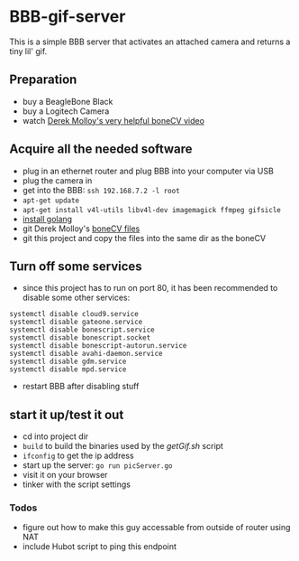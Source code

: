 # BBB-gif-server
This is a simple BBB server that activates an attached camera and returns a tiny lil' gif.  

## Preparation
- buy a BeagleBone Black
- buy a Logitech Camera
- watch [Derek Molloy's very helpful boneCV video](https://www.youtube.com/watch?v=8QouvYMfmQo)

## Acquire all the needed software
- plug in an ethernet router and plug BBB into your computer via USB
- plug the camera in
- get into the BBB: `ssh 192.168.7.2 -l root`
- `apt-get update`
- `apt-get install v4l-utils libv4l-dev imagemagick ffmpeg gifsicle`
- [install golang](http://golang.org/doc/install)
- git Derek Molloy's [boneCV files](https://github.com/derekmolloy/boneCV.git)
- git this project and copy the files into the same dir as the boneCV

## Turn off some services
- since this project has to run on port 80, it has been recommended to disable some other services:
```
systemctl disable cloud9.service
systemctl disable gateone.service
systemctl disable bonescript.service
systemctl disable bonescript.socket
systemctl disable bonescript-autorun.service
systemctl disable avahi-daemon.service
systemctl disable gdm.service
systemctl disable mpd.service
```
- restart BBB after disabling stuff

## start it up/test it out
- cd into project dir
- `build` to build the binaries used by the _getGif.sh_ script
- `ifconfig` to get the ip address
- start up the server: `go run picServer.go`
- visit it on your browser
- tinker with the script settings

### Todos
- figure out how to make this guy accessable from outside of router using NAT
- include Hubot script to ping this endpoint
